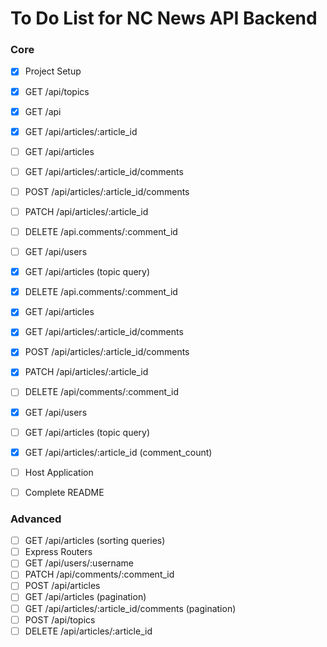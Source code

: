 # To Do List for NC News API Backend

### Core
- [x] Project Setup
- [x] GET /api/topics
- [x] GET /api
- [x] GET /api/articles/:article_id
- [ ] GET /api/articles
- [ ] GET /api/articles/:article_id/comments
- [ ] POST /api/articles/:article_id/comments
- [ ] PATCH /api/articles/:article_id
- [ ] DELETE /api.comments/:comment_id
- [ ] GET /api/users
- [x] GET /api/articles (topic query)
- [x] DELETE /api.comments/:comment_id
- [x] GET /api/articles
- [x] GET /api/articles/:article_id/comments
- [x] POST /api/articles/:article_id/comments
- [x] PATCH /api/articles/:article_id
- [ ] DELETE /api/comments/:comment_id
- [x] GET /api/users
- [ ] GET /api/articles (topic query)
- [x] GET /api/articles/:article_id (comment_count)
- [ ] Host Application
- [ ] Complete README


### Advanced
- [ ] GET /api/articles (sorting queries)
- [ ] Express Routers
- [ ] GET /api/users/:username
- [ ] PATCH /api/comments/:comment_id
- [ ] POST /api/articles
- [ ] GET /api/articles (pagination)
- [ ] GET /api/articles/:article_id/comments (pagination)
- [ ] POST /api/topics
- [ ] DELETE /api/articles/:article_id